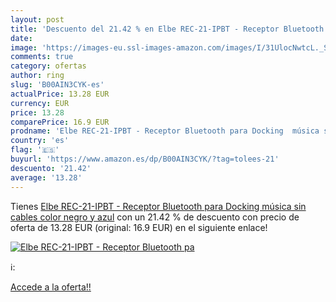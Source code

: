 ```yaml
---
layout: post
title: 'Descuento del 21.42 % en Elbe REC-21-IPBT - Receptor Bluetooth pa'
date: 
image: 'https://images-eu.ssl-images-amazon.com/images/I/31UlocNwtcL._SL200_.jpg'
comments: true
category: ofertas
author: ring
slug: 'B00AIN3CYK-es'
actualPrice: 13.28 EUR
currency: EUR
price: 13.28
comparePrice: 16.9 EUR
prodname: 'Elbe REC-21-IPBT - Receptor Bluetooth para Docking  música sin cables  color negro y azul'
country: 'es'
flag: '🇪🇸'
buyurl: 'https://www.amazon.es/dp/B00AIN3CYK/?tag=tolees-21'
descuento: '21.42'
average: '13.28'
---
```


Tienes [Elbe REC-21-IPBT - Receptor Bluetooth para Docking  música sin cables  color negro y azul](https://www.amazon.es/dp/B00AIN3CYK/?tag=tolees-21) con un 21.42 % de descuento con precio de oferta de 13.28 EUR (original: 16.9 EUR) en el siguiente enlace!

[![Elbe REC-21-IPBT - Receptor Bluetooth pa](https://images-eu.ssl-images-amazon.com/images/I/31UlocNwtcL._SL200_.jpg)](https://www.amazon.es/dp/B00AIN3CYK/?tag=tolees-21)

ℹ️:


[Accede a la oferta!!](https://www.amazon.es/dp/B00AIN3CYK/?tag=tolees-21)
